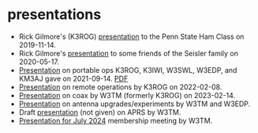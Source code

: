 # presentations

- Rick Gilmore's (K3ROG) [presentation](https://nittany-amateur-radio-club.github.io/presentations/why-ham-radio.html) to the Penn State Ham Class on 2019-11-14.
- Rick Gilmore's [presentation](https://nittany-amateur-radio-club.github.io/presentations/lets-ham-it-up.html) to some friends of the Seisler family on 2020-05-17.
- [Presentation](https://nittany-amateur-radio-club.github.io/presentations/ham-radio-out-there.html) on portable ops K3ROG, K3IWI, W3SWL, W3EDP, and KM3AJ gave on 2021-09-14. [PDF](https://nittany-amateur-radio-club.github.io/presentations/ham-radio-out-there.pdf)
- [Presentation](https://nittany-amateur-radio-club.github.io/presentations/ham-radio-out-there.html) on remote operations by K3ROG on 2022-02-08.
- [Presentation](https://nittany-amateur-radio-club.github.io/presentations/for-the-love-of-coax.html) on coax by W3TM (formerly K3ROG) on 2023-02-14.
- [Presentation](https://nittany-amateur-radio-club.github.io/presentations/mountaintop-update-2023-03-28.html) on antenna upgrades/experiments by W3TM and W3EDP.
- Draft [presentation](https://nittany-amateur-radio-club.github.io/presentations/aprs.html) (not given) on APRS by W3TM.
- [Presentation for July 2024](https://nittany-amateur-radio-club.github.io/presentations/2024-07-09-clubhouse-rpt) membership meeting by W3TM.